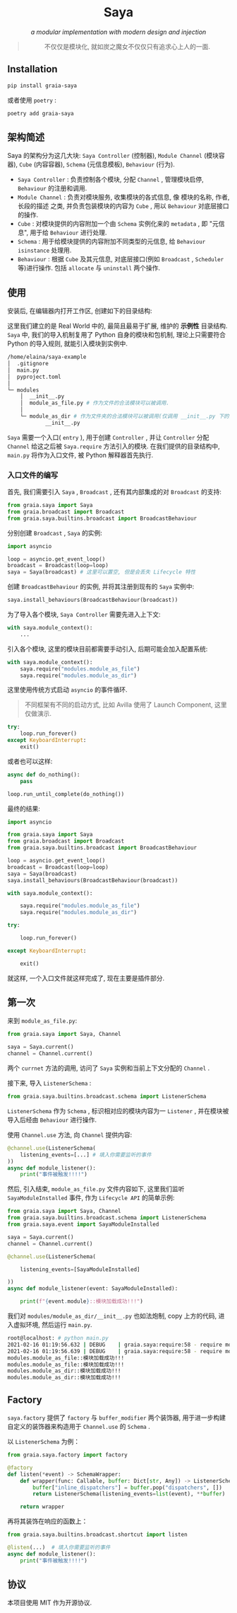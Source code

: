 <div align="center">

# Saya

_a modular implementation with modern design and injection_ 

> 不仅仅是模块化, 就如炭之魔女不仅仅只有追求心上人的一面.
>  

</div>

## Installation

```bash
pip install graia-saya
```

或者使用 `poetry` :

```bash
poetry add graia-saya
```

## 架构简述

Saya 的架构分为这几大块: `Saya Controller` (控制器), `Module Channel` (模块容器), `Cube` (内容容器), `Schema` (元信息模板), `Behaviour` (行为).

 - `Saya Controller` : 负责控制各个模块, 分配 `Channel` , 管理模块启停, `Behaviour` 的注册和调用.
 - `Module Channel` : 负责对模块服务, 收集模块的各式信息, 像 模块的名称, 作者, 长段的描述 之类, 
 并负责包装模块的内容为 `Cube` , 用以 `Behaviour` 对底层接口的操作.
 - `Cube` : 对模块提供的内容附加一个由 `Schema` 实例化来的 `metadata` , 即 "元信息", 用于给 `Behaviour` 进行处理.
 - `Schema` : 用于给模块提供的内容附加不同类型的元信息, 给 `Behaviour`  `isinstance` 处理用.
 - `Behaviour` : 根据 `Cube` 及其元信息, 对底层接口(例如 `Broadcast` , `Scheduler` 等)进行操作.
 包括 `allocate` 与 `uninstall` 两个操作.

## 使用

安装后, 在编辑器内打开工作区, 创建如下的目录结构:

这里我们建立的是 Real World 中的, 最简且最易于扩展, 维护的 **示例性** 目录结构.  
`Saya` 中, 我们的导入机制复用了 Python 自身的模块和包机制, 理论上只需要符合 Python 的导入规则, 
就能引入模块到实例中.

```bash
/home/elaina/saya-example
│  .gitignore
│  main.py
│  pyproject.toml
│
└─ modules
    │  __init__.py
    │  module_as_file.py # 作为文件的合法模块可以被调用.
    │
    └─ module_as_dir # 作为文件夹的合法模块可以被调用(仅调用 __init__.py 下的内容).
            __init__.py
```

`Saya` 需要一个入口( `entry` ), 用于创建 `Controller` , 并让 `Controller` 分配 `Channel` 给这之后被 `Saya.require` 方法引入的模块.
在我们提供的目录结构中, `main.py` 将作为入口文件, 被 Python 解释器首先执行.

### 入口文件的编写

首先, 我们需要引入 `Saya` , `Broadcast` , 还有其内部集成的对 `Broadcast` 的支持:

```py
from graia.saya import Saya
from graia.broadcast import Broadcast
from graia.saya.builtins.broadcast import BroadcastBehaviour
```

分别创建 `Broadcast` , `Saya` 的实例:

```py
import asyncio

loop = asyncio.get_event_loop()
broadcast = Broadcast(loop=loop)
saya = Saya(broadcast) # 这里可以置空, 但是会丢失 Lifecycle 特性
```

创建 `BroadcastBehaviour` 的实例, 并将其注册到现有的 `Saya` 实例中:

```py
saya.install_behaviours(BroadcastBehaviour(broadcast))
```

为了导入各个模块, `Saya Controller` 需要先进入上下文:

```py
with saya.module_context():
    ...
```

引入各个模块, 这里的模块目前都需要手动引入, 后期可能会加入配置系统:

```py
with saya.module_context():
    saya.require("modules.module_as_file")
    saya.require("modules.module_as_dir")
```

这里使用传统方式启动 `asyncio` 的事件循环.

> 不同框架有不同的启动方式, 比如 Avilla 使用了 Launch Component, 这里仅做演示.

```py
try:
    loop.run_forever()
except KeyboardInterrupt:
    exit()
```

或者也可以这样:

```py
async def do_nothing():
    pass

loop.run_until_complete(do_nothing())
```

最终的结果:

```py title="Result of main.py"
import asyncio

from graia.saya import Saya
from graia.broadcast import Broadcast
from graia.saya.builtins.broadcast import BroadcastBehaviour

loop = asyncio.get_event_loop()
broadcast = Broadcast(loop=loop)
saya = Saya(broadcast)
saya.install_behaviours(BroadcastBehaviour(broadcast))

with saya.module_context():

    saya.require("modules.module_as_file")
    saya.require("modules.module_as_dir")

try:

    loop.run_forever()

except KeyboardInterrupt:

    exit()

```

就这样, 一个入口文件就这样完成了, 现在主要是插件部分.

## 第一次

来到 `module_as_file.py`:

```py
from graia.saya import Saya, Channel

saya = Saya.current()
channel = Channel.current()
```

两个 `currnet` 方法的调用, 访问了 `Saya` 实例和当前上下文分配的 `Channel` .

接下来, 导入 `ListenerSchema` :

```py
from graia.saya.builtins.broadcast.schema import ListenerSchema
```

`ListenerSchema` 作为 `Schema` , 标识相对应的模块内容为一 `Listener` , 
并在模块被导入后经由 `Behaviour` 进行操作.

使用 `Channel.use` 方法, 向 `Channel` 提供内容:

```py
@channel.use(ListenerSchema(
    listening_events=[...] # 填入你需要监听的事件
))
async def module_listener():
    print("事件被触发!!!!")
```

然后, 引入结束, `module_as_file.py` 文件内容如下, 这里我们监听 `SayaModuleInstalled` 事件, 作为 `Lifecycle API` 的简单示例:

```py title="Result of module_as_file.py"
from graia.saya import Saya, Channel
from graia.saya.builtins.broadcast.schema import ListenerSchema
from graia.saya.event import SayaModuleInstalled

saya = Saya.current()
channel = Channel.current()

@channel.use(ListenerSchema(

    listening_events=[SayaModuleInstalled]

))
async def module_listener(event: SayaModuleInstalled):

    print(f"{event.module}::模块加载成功!!!")

```

我们对 `modules/module_as_dir/__init__.py` 也如法炮制, copy 上方的代码, 进入虚拟环境, 然后运行 `main.py`.

```bash
root@localhost: # python main.py
2021-02-16 01:19:56.632 | DEBUG    | graia.saya:require:58 - require modules.module_as_file
2021-02-16 01:19:56.639 | DEBUG    | graia.saya:require:58 - require modules.module_as_dir
modules.module_as_file::模块加载成功!!!
modules.module_as_file::模块加载成功!!!
modules.module_as_dir::模块加载成功!!!
modules.module_as_dir::模块加载成功!!!
```

## Factory

`saya.factory` 提供了 `factory` 与 `buffer_modifier` 两个装饰器, 用于进一步构建自定义的装饰器来构造用于 `Channel.use` 的 `Schema` .

以 `ListenerSchema` 为例：

```python
from graia.saya.factory import factory

@factory
def listen(*event) -> SchemaWrapper:
    def wrapper(func: Callable, buffer: Dict[str, Any]) -> ListenerSchema:
        buffer["inline_dispatchers"] = buffer.pop("dispatchers", [])
        return ListenerSchema(listening_events=list(event), **buffer)

    return wrapper
```

再将其装饰在响应的函数上：

```python
from graia.saya.builtins.broadcast.shortcut import listen

@listen(...)  # 填入你需要监听的事件
async def module_listener():
    print("事件被触发!!!!")
```

## 协议

本项目使用 MIT 作为开源协议.

